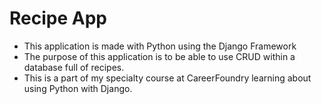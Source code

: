 # Recipe App

* This application is made with Python using the Django Framework
* The purpose of this application is to be able to use CRUD within a database full of recipes. 
* This is a part of my specialty course at CareerFoundry learning about using Python with Django.  
